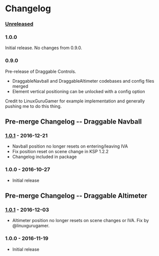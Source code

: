 # Changelog

### [Unreleased]

### 1.0.0

Initial release. No changes from 0.9.0.

### 0.9.0

Pre-release of Draggable Controls.

- DraggableNavball and DraggableAltimeter codebases and config files merged
- Element vertical positioning can be unlocked with a config option

Credit to LinuxGuruGamer for example implementation and generally
pushing me to do this thing.

## Pre-merge Changelog -- Draggable Navball

### [1.0.1][dn101] - 2016-12-21

- Navball position no longer resets on entering/leaving IVA
- Fix position reset on scene change in KSP 1.2.2
- Changelog included in package

### 1.0.0 - 2016-10-27

- Initial release

## Pre-merge Changelog -- Draggable Altimeter

### [1.0.1][da101] - 2016-12-03

- Altimeter position no longer resets on scene changes or IVA. Fix by
  @linuxgurugamer.

### 1.0.0 - 2016-11-19

- Initial release

[Unreleased]: https://github.com/andrew-vant/dragctrl/compare/master...HEAD
[dn101]: https://github.com/andrew-vant/dragnav/compare/v1.0.0...v1.0.1
[da101]: https://github.com/andrew-vant/dragalt/compare/v1.0.0...v1.0.1
